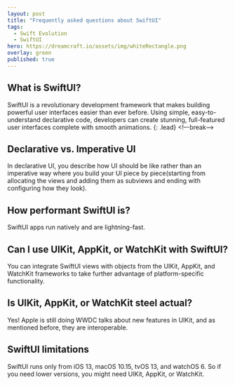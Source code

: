 ```yaml
---
layout: post
title: "Frequently asked questions about SwiftUI"
tags:
  - Swift Evolution
  - SwiftUI
hero: https://dreamcraft.io/assets/img/whiteRectangle.png
overlay: green
published: true
---
```


## What is SwiftUI?
 SwiftUI is a revolutionary development framework that makes building powerful user interfaces easier than ever before.  Using simple, easy-to-understand declarative code, developers can create stunning, full-featured user interfaces complete with smooth animations.
 {: .lead}
 <!–-break-–>

## Declarative vs. Imperative UI
In declarative UI, you describe how UI should be like rather than an imperative way where you build your UI piece by piece(starting from allocating the views and adding them as subviews and ending with configuring how they look). 

## How performant SwiftUI is?
 SwiftUI apps run natively and are lightning-fast.

## Can I use UIKit, AppKit, or WatchKit with SwiftUI?
You can integrate SwiftUI views with objects from the UIKit, AppKit, and WatchKit frameworks to take further advantage of platform-specific functionality.

## Is UIKit, AppKit, or WatchKit steel actual?
Yes! Apple is still doing WWDC talks about new features in UIKit, and as mentioned before, they are interoperable.

## SwiftUI limitations
SwiftUI runs only from iOS 13, macOS 10.15, tvOS 13, and watchOS 6. So if you need lower versions, you might need UIKit, AppKit, or WatchKit.
